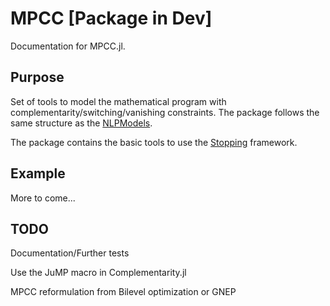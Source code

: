 # MPCC [Package in Dev]

Documentation for MPCC.jl.

## Purpose

Set of tools to model the mathematical program with complementarity/switching/vanishing constraints.
The package follows the same structure as the [NLPModels](https://github.com/JuliaSmoothOptimizers/NLPModels.jl).

The package contains the basic tools to use the [Stopping](https://github.com/Goysa2/Stopping.jl) framework.

## Example

More to come...

## TODO

Documentation/Further tests

Use the JuMP macro in Complementarity.jl

MPCC reformulation from Bilevel optimization or GNEP
